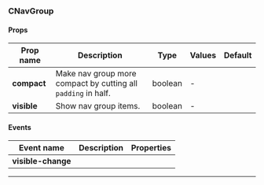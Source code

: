 ### CNavGroup

#### Props

| Prop name   | Description                                                   | Type    | Values | Default |
| ----------- | ------------------------------------------------------------- | ------- | ------ | ------- |
| **compact** | Make nav group more compact by cutting all `padding` in half. | boolean | -      |         |
| **visible** | Show nav group items.                                         | boolean | -      |         |

#### Events

| Event name         | Description | Properties |
| ------------------ | ----------- | ---------- |
| **visible-change** |             |

---

